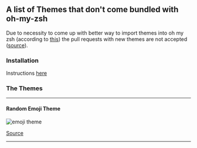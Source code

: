 ## A list of Themes that don't come bundled with oh-my-zsh

Due to necessity to come up with better way to import themes into oh my zsh (according to
[this](https://github.com/robbyrussell/oh-my-zsh/pull/1899#issuecomment-29688978)) the pull requests
with new themes are not accepted ([source](https://github.com/robbyrussell/oh-my-zsh/#do-not-send-us-themes)).

### Installation

Instructions [here](https://github.com/robbyrussell/oh-my-zsh/wiki/Customization#overriding-and-adding-themes)

### The Themes

---
#### Random Emoji Theme

![emoji theme](https://camo.githubusercontent.com/cef821db4ca342faa6a721a408a111d7ad91bb60/68747470733a2f2f73332e616d617a6f6e6177732e636f6d2f662e636c2e6c792f6974656d732f30633057327930573138335332543042337a30612f53637265656e2532305265636f7264696e67253230323031352d30352d30352532306174253230313525334131392e676966)

[Source](https://gist.github.com/audy/10924226e2843c57c34c)

---
